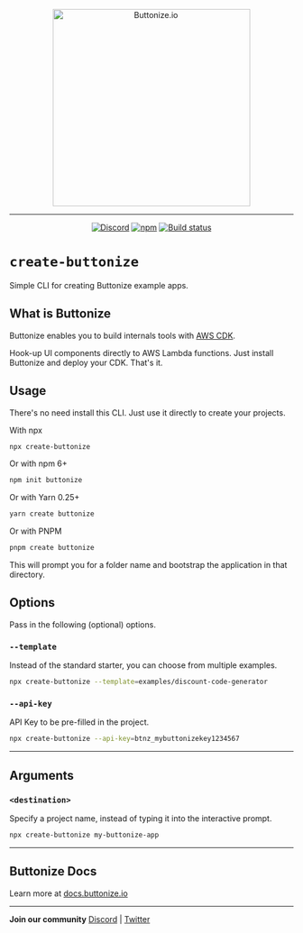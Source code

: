 
<p align="center">
  <a href="https://buttonize.io">
    <img width="350" alt="Buttonize.io" src="https://user-images.githubusercontent.com/6282843/212024942-9fd50774-ea26-48ba-b2cf-ca2584498c9a.png">
  </a>
</p>

---

<p align="center">
  <a href="https://discord.gg/2quY4Vz5BM"><img alt="Discord" src="https://img.shields.io/discord/1038752242238496779?style=flat-square" /></a>
  <a href="https://www.npmjs.com/package/create-buttonize"><img alt="npm" src="https://img.shields.io/npm/v/create-buttonize?style=flat-square" /></a>
  <a href="https://github.com/buttonize/create-buttonize/actions/workflows/release.yml?query=branch%3Amaster"><img alt="Build status" src="https://img.shields.io/github/actions/workflow/status/buttonize/create-buttonize/release.yml?branch=master&style=flat-square&logo=github" /></a>
</p>

# `create-buttonize`

Simple CLI for creating Buttonize example apps.

## What is Buttonize

Buttonize enables you to build internals tools with [AWS CDK](https://aws.amazon.com/cdk/).

Hook-up UI components directly to AWS Lambda functions. Just install Buttonize and deploy your CDK. That's it.

## Usage

There's no need install this CLI. Just use it directly to create your projects.

With npx

```bash
npx create-buttonize
```

Or with npm 6+

```bash
npm init buttonize
```

Or with Yarn 0.25+

```bash
yarn create buttonize
```

Or with PNPM 

```bash
pnpm create buttonize
```

This will prompt you for a folder name and bootstrap the application in that directory.

## Options

Pass in the following (optional) options.

### `--template`

Instead of the standard starter, you can choose from multiple examples.

```bash
npx create-buttonize --template=examples/discount-code-generator
```

### `--api-key`

API Key to be pre-filled in the project.

```bash
npx create-buttonize --api-key=btnz_mybuttonizekey1234567
```

---

## Arguments

### `<destination>`

Specify a project name, instead of typing it into the interactive prompt.

```bash
npx create-buttonize my-buttonize-app
```

---

## Buttonize Docs

Learn more at [docs.buttonize.io](https://docs.buttonize.io)

---

**Join our community** [Discord](https://discord.gg/2quY4Vz5BM) | [Twitter](https://twitter.com/Buttonizeio)
